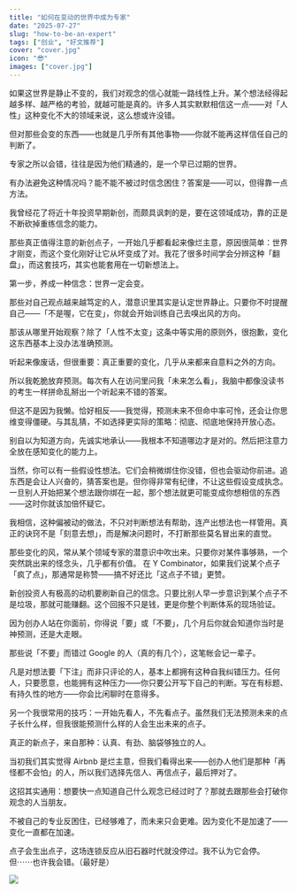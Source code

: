 ```yaml
---
title: "如何在变动的世界中成为专家"
date: "2025-07-27"
slug: "how-to-be-an-expert"
tags: ["创业", "好文推荐"]
cover: "cover.jpg"
icon: "😎"
images: ["cover.jpg"]
---
```

如果这世界是静止不变的，我们对观念的信心就能一路线性上升。某个想法经得起越多样、越严格的考验，就越可能是真的。许多人其实默默相信这一点——对「人性」这种变化不大的领域来说，这么想或许没错。



但对那些会变的东西——也就是几乎所有其他事物——你就不能再这样信任自己的判断了。



专家之所以会错，往往是因为他们精通的，是一个早已过期的世界。



有办法避免这种情况吗？能不能不被过时信念困住？答案是——可以，但得靠一点方法。



我曾经花了将近十年投资早期新创，而颇具讽刺的是，要在这领域成功，靠的正是不断砍掉重练信念的能力。



那些真正值得注意的新创点子，一开始几乎都看起来像烂主意，原因很简单：世界才刚变，而这个变化刚好让它从坏变成了对。我花了很多时间学会分辨这种「翻盘」，而这套技巧，其实也能套用在一切新想法上。



第一步，养成一种信念：世界一定会变。



那些对自己观点越来越笃定的人，潜意识里其实是认定世界静止。只要你不时提醒自己——「不是喔，它在变」，你就会开始训练自己去嗅出风的方向。



那该从哪里开始观察？除了「人性不太变」这条中等实用的原则外，很抱歉，变化这东西基本上没办法准确预测。



听起来像废话，但很重要：真正重要的变化，几乎从来都来自意料之外的方向。



所以我乾脆放弃预测。每次有人在访问里问我「未来怎么看」，我脑中都像没读书的考生一样拼命乱掰出一个听起来不错的答案。



但这不是因为我懒。恰好相反——我觉得，预测未来不但命中率可怜，还会让你思维变得僵硬。与其乱猜，不如选择更实际的策略：彻底、彻底地保持开放心态。



别自以为知道方向，先诚实地承认——我根本不知道哪边才是对的。然后把注意力全放在感知变化的能力上。



当然，你可以有一些假设性想法。它们会稍微绑住你没错，但也会驱动你前进。追东西是会让人兴奋的，猜答案也是。但你得非常有纪律，不让这些假设变成执念。
一旦别人开始把某个想法跟你绑在一起，那个想法就更可能变成你想相信的东西——这时你就该加倍怀疑它。



我相信，这种偏被动的做法，不只对判断想法有帮助，连产出想法也一样管用。真正的诀窍不是「刻意去想」，而是解决问题时，不打断那些莫名冒出来的直觉。



那些变化的风，常从某个领域专家的潜意识中吹出来。只要你对某件事够熟，一个突然跳出来的怪念头，几乎都有价值。
在 Y Combinator，如果我们说某个点子「疯了点」，那通常是称赞——搞不好还比「这点子不错」更赞。



新创投资人有极高的动机要刷新自己的信念。只要比别人早一步意识到某个点子不是垃圾，那就可能赚翻。这个回报不只是钱，更是你整个判断体系的现场验证。



因为创办人站在你面前，你得说「要」或「不要」，几个月后你就会知道你当时是神预测，还是大走眼。



那些说「不要」而错过 Google 的人（真的有几个），这笔帐会记一辈子。



凡是对想法要「下注」而非只评论的人，基本上都拥有这种自我纠错压力。任何人，只要愿意，也能拥有这种压力——你只要公开写下自己的判断。写在有标题、有持久性的地方——你会比闲聊时在意得多。



另一个我很常用的技巧：一开始先看人，不先看点子。虽然我们无法预测未来的点子长什么样，但我很能预测什么样的人会生出未来的点子。



真正的新点子，来自那种：认真、有劲、脑袋够独立的人。



当初我们其实觉得 Airbnb 是烂主意，但我们看得出来——创办人他们是那种「再怪都不会怕」的人，所以我们选择先信人、再信点子，最后押对了。



这招其实通用：想要快一点知道自己什么观念已经过时了？那就去跟那些会打破你观念的人当朋友。



不被自己的专业反困住，已经够难了，而未来只会更难。因为变化不是加速了——变化一直都在加速。



点子会生出点子，这场连锁反应从旧石器时代就没停过。我不认为它会停。
但⋯⋯也许我会错。（最好是）




![](https://prod-files-secure.s3.us-west-2.amazonaws.com/112d0858-5090-4d34-a606-b75eb8d65fd2/46476355-9cf3-4e99-9b7a-3531bc426380/1000202064.png?X-Amz-Algorithm=AWS4-HMAC-SHA256&X-Amz-Content-Sha256=UNSIGNED-PAYLOAD&X-Amz-Credential=ASIAZI2LB466VYMZDGQK%2F20251029%2Fus-west-2%2Fs3%2Faws4_request&X-Amz-Date=20251029T111222Z&X-Amz-Expires=3600&X-Amz-Security-Token=IQoJb3JpZ2luX2VjEBsaCXVzLXdlc3QtMiJHMEUCIAnwfhfkIrJU2Hbb%2B%2Bvr9OUcwP5jKmY6b0IKzt50XjlJAiEAqXbIfOda6n34txXMtjTyy9VVgeHJFWZUHKOSwakND6AqiAQI1P%2F%2F%2F%2F%2F%2F%2F%2F%2F%2FARAAGgw2Mzc0MjMxODM4MDUiDD6xKvW6w60Z9vThFyrcA5OWkIuhd9NXeVrpCUEHD9AS%2ByWfgVTPn8dtp0wKtzSt2MyX7iMqujBOgSveJkWXAapLIUF04YYfpHhLEbIiFou0%2BpXNY5YPliapk6ut4um%2Fh6XncF3DW%2BUTiiW2L6V3lperk8MOGaANPaDW7QHdMvuv9N%2BGXFTWj%2B80QIQc4%2F9ONgJuzbWlmYqW%2F%2F5F58JqmN3WD6%2BDUOUcdHU0M%2FdDmT7OKCc628ufktlnfFzBYc%2FUNBtg1hDw20NHvmS7HQZ1OdejKq23kohrajwmx9ZbLDcXeAmAZz4vIjpMAW3m708MFMF0rwLOxZm9V58Rd28IfJaLxvijAllc8hAXL%2FbaXcYGd8Ecu2XoMH5PPyeSI%2BwV2POCO26ypTjVXPl47hLdIiB%2BwQSteM2%2Bo2bDJn0nnJXPzO%2BXZ6sBvAEff50IGmTrof0YznwOxk%2Bx3CUhIWXQuqRhhBFV%2F5bhcQYYrlDvBdXY77z2iAMDFxTEh40um2I6fxYhupnO30%2FD7P%2FFvvmQjcQBBRtsL8cEPf%2FVo0EtQ%2FiM%2FNjVH0kYWwAuSPheUJ8u2Z2UCXFgV%2Bj0wSSFVF4u2ptUo5vZauX1DfMxAXmgQC%2Fl1RB3C6D8ur4YmLgdWGzBfJ3Yshz4X8eOFk3OMJfqh8gGOqUBxZC9Bii0IKzkdfI0uYCvusBf66joRcTUxwURyGECOrgPbcQiJ%2FfsnlNadN6c1Ufrionf0LCYIeR4%2Bxgxnl555YF2fKgebZ9BLDKSbIJI5B2f95lK9R2vWSMFXa3Q6OOwled44Keg5gMKlCIb7LfqnviSSI4%2BVSFsg1p%2Fyh7206kNNzAqRb8U7X5%2FQDF%2Fg3slHxd%2BR3su2qDaS3K68Mjy%2BpcIaeQa&X-Amz-Signature=37c66579e3e7bd948ef223ea0edfa8f8b9d844adad34aeaa1a4a4a0b05930d4a&X-Amz-SignedHeaders=host&x-amz-checksum-mode=ENABLED&x-id=GetObject)

